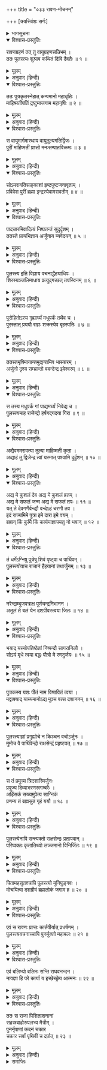 +++
title = "०३३ रावण-मोचनम्"

+++
[त्रयस्त्रिंशः सर्गः]



<details><summary>भागसूचना</summary>

33. पुलस्त्यजीका रावणको अर्जुनकी कैदसे छुटकारा दिलाना
</details>

<details open><summary>विश्वास-प्रस्तुतिः</summary>

रावणग्रहणं तत् तु वायुग्रहणसन्निभम् ।  
ततः पुलस्त्यः शुश्राव कथितं दिवि दैवतैः ॥ १ ॥
</details>

<details><summary>मूलम्</summary>

रावणग्रहणं तत् तु वायुग्रहणसन्निभम् ।  
ततः पुलस्त्यः शुश्राव कथितं दिवि दैवतैः ॥ १ ॥
</details>

<details><summary>अनुवाद (हिन्दी)</summary>

रावणको पकड़ लेना वायुको पकड़नेके समान था । धीरे-धीरे यह बात स्वर्गमें देवताओंके मुखसे पुलस्त्यजीने सुनी ॥ १ ॥
</details>

<details open><summary>विश्वास-प्रस्तुतिः</summary>

ततः पुत्रकृतस्नेहात् कम्पमानो महाधृतिः ।  
माहिष्मतीपतिं द्रष्टुमाजगाम महानृषिः ॥ २ ॥
</details>

<details><summary>मूलम्</summary>

ततः पुत्रकृतस्नेहात् कम्पमानो महाधृतिः ।  
माहिष्मतीपतिं द्रष्टुमाजगाम महानृषिः ॥ २ ॥
</details>

<details><summary>अनुवाद (हिन्दी)</summary>

यद्यपि वे महर्षि महान् धैर्यशाली थे तो भी संतानके प्रति होनेवाले स्नेहके कारण कृपापरवश हो गये और माहिष्मती नरेशसे मिलनेके लिये भूतलपर चले आये ॥ २ ॥
</details>

<details open><summary>विश्वास-प्रस्तुतिः</summary>

स वायुमार्गमास्थाय वायुतुल्यगतिर्द्विजः ।  
पुरीं माहिष्मतीं प्राप्तो मनःसम्पातविक्रमः ॥ ३ ॥
</details>

<details><summary>मूलम्</summary>

स वायुमार्गमास्थाय वायुतुल्यगतिर्द्विजः ।  
पुरीं माहिष्मतीं प्राप्तो मनःसम्पातविक्रमः ॥ ३ ॥
</details>

<details><summary>अनुवाद (हिन्दी)</summary>

उनका वेग वायुके समान था और गति मनके समान, वे ब्रह्मर्षि वायुपथका आश्रय ले माहिष्मतीपुरीमें आ पहुँचे ॥ ३ ॥
</details>

<details open><summary>विश्वास-प्रस्तुतिः</summary>

सोऽमरावतिसङ्काशां हृष्टपुष्टजनावृताम् ।  
प्रविवेश पुरीं ब्रह्मा इन्द्रस्येवामरावतीम् ॥ ४ ॥
</details>

<details><summary>मूलम्</summary>

सोऽमरावतिसङ्काशां हृष्टपुष्टजनावृताम् ।  
प्रविवेश पुरीं ब्रह्मा इन्द्रस्येवामरावतीम् ॥ ४ ॥
</details>

<details><summary>अनुवाद (हिन्दी)</summary>

जैसे ब्रह्माजी इन्द्रकी अमरावतीपुरीमें प्रवेश करते हैं, उसी प्रकार पुलस्त्यजीने हृष्ट-पुष्ट मनुष्योंसे भरी हुई और अमरावतीके समान शोभासे सम्पन्न माहिष्मती नगरीमें प्रवेश किया ॥ ४ ॥
</details>

<details open><summary>विश्वास-प्रस्तुतिः</summary>

पादचारमिवादित्यं निष्पतन्तं सुदुर्दृशम् ।  
ततस्ते प्रत्यभिज्ञाय अर्जुनाय न्यवेदयन् ॥ ५ ॥
</details>

<details><summary>मूलम्</summary>

पादचारमिवादित्यं निष्पतन्तं सुदुर्दृशम् ।  
ततस्ते प्रत्यभिज्ञाय अर्जुनाय न्यवेदयन् ॥ ५ ॥
</details>

<details><summary>अनुवाद (हिन्दी)</summary>

आकाशसे उतरते समय वे पैरोंसे चलकर आते हुए सूर्यके समान जान पड़ते थे । अत्यन्त तेजके कारण उनकी ओर देखना बहुत ही कठिन जान पड़ता था । अर्जुनके सेवकोंने उन्हें पहचानकर राजा अर्जुनको उनके शुभागमनकी सूचना दी ॥ ५ ॥
</details>

<details open><summary>विश्वास-प्रस्तुतिः</summary>

पुलस्त्य इति विज्ञाय वचनाद्धैहयाधिपः ।  
शिरस्यञ्जलिमाधाय प्रत्युद‍्गच्छत् तपस्विनम् ॥ ६ ॥
</details>

<details><summary>मूलम्</summary>

पुलस्त्य इति विज्ञाय वचनाद्धैहयाधिपः ।  
शिरस्यञ्जलिमाधाय प्रत्युद‍्गच्छत् तपस्विनम् ॥ ६ ॥
</details>

<details><summary>अनुवाद (हिन्दी)</summary>

सेवकोंके कहनेसे जब हैहयराजको यह पता चला कि पुलस्त्यजी पधारे हैं, तब वे सिरपर अञ्जलि बाँधे उन तपस्वी मुनिकी अगवानीके लिये आगे बढ़ आये ॥ ६ ॥
</details>

<details open><summary>विश्वास-प्रस्तुतिः</summary>

पुरोहितोऽस्य गृह्यार्घ्यं मधुपर्कं तथैव च ।  
पुरस्तात् प्रययौ राज्ञः शक्रस्येव बृहस्पतिः ॥ ७ ॥
</details>

<details><summary>मूलम्</summary>

पुरोहितोऽस्य गृह्यार्घ्यं मधुपर्कं तथैव च ।  
पुरस्तात् प्रययौ राज्ञः शक्रस्येव बृहस्पतिः ॥ ७ ॥
</details>

<details><summary>अनुवाद (हिन्दी)</summary>

राजा अर्जुनके पुरोहित अर्घ्य और मधुपर्क आदि लेकर उनके आगे-आगे चले, मानो इन्द्रके आगे बृहस्पति चल रहे हों ॥ ७ ॥
</details>

<details open><summary>विश्वास-प्रस्तुतिः</summary>

ततस्तमृषिमायान्तमुद्यन्तमिव भास्करम् ।  
अर्जुनो दृश्य सम्भ्रान्तो ववन्देन्द्र इवेश्वरम् ॥ ८ ॥
</details>

<details><summary>मूलम्</summary>

ततस्तमृषिमायान्तमुद्यन्तमिव भास्करम् ।  
अर्जुनो दृश्य सम्भ्रान्तो ववन्देन्द्र इवेश्वरम् ॥ ८ ॥
</details>

<details><summary>अनुवाद (हिन्दी)</summary>

वहाँ आते हुए वे महर्षि उदित होते हुए सूर्यके समान तेजस्वी दिखायी देते थे । उन्हें देखकर राजा अर्जुन चकित रह गया । उसने उन ब्रह्मर्षिके चरणोंमें उसी तरह आदरपूर्वक प्रणाम किया, जैसे इन्द्र ब्रह्माजीके आगे मस्तक झुकाते हैं ॥ ८ ॥
</details>

<details open><summary>विश्वास-प्रस्तुतिः</summary>

स तस्य मधुपर्कं गां पाद्यमर्घ्यं निवेद्य च ।  
पुलस्त्यमाह राजेन्द्रो हर्षगद‍्गदया गिरा ॥ ९ ॥
</details>

<details><summary>मूलम्</summary>

स तस्य मधुपर्कं गां पाद्यमर्घ्यं निवेद्य च ।  
पुलस्त्यमाह राजेन्द्रो हर्षगद‍्गदया गिरा ॥ ९ ॥
</details>

<details><summary>अनुवाद (हिन्दी)</summary>

ब्रह्मर्षिको पाद्य, अर्घ्य, मधुपर्क और गौ समर्पित करके राजाधिराज अर्जुनने हर्षगद‍्गद वाणीमें पुलस्त्यजीसे कहा— ॥ ९ ॥
</details>

<details open><summary>विश्वास-प्रस्तुतिः</summary>

अद्यैवममरावत्या तुल्या माहिष्मती कृता ।  
अद्याहं तु द्विजेन्द्र त्वां यस्मात् पश्यामि दुर्दृशम् ॥ १० ॥
</details>

<details><summary>मूलम्</summary>

अद्यैवममरावत्या तुल्या माहिष्मती कृता ।  
अद्याहं तु द्विजेन्द्र त्वां यस्मात् पश्यामि दुर्दृशम् ॥ १० ॥
</details>

<details><summary>अनुवाद (हिन्दी)</summary>

‘द्विजेन्द्र! आपका दर्शन परम दुर्लभ है, तथापि आज मैं आपके दर्शनका सुख उठा रहा हूँ । इस प्रकार यहाँ पधारकर आपने इस माहिष्मतीपुरीको अमरावतीपुरीके समान गौरवशालिनी बना दिया ॥ १० ॥
</details>

<details open><summary>विश्वास-प्रस्तुतिः</summary>

अद्य मे कुशलं देव अद्य मे कुशलं व्रतम् ।  
अद्य मे सफलं जन्म अद्य मे सफलं तपः ॥ ११ ॥  
यत् ते देवगणैर्वन्द्यौ वन्देऽहं चरणौ तव ।  
इदं राज्यमिमे पुत्रा इमे दारा इमे वयम् ।  
ब्रह्मन् किं कुर्मि किं कार्यमाज्ञापयतु नो भवान् ॥ १२ ॥
</details>

<details><summary>मूलम्</summary>

अद्य मे कुशलं देव अद्य मे कुशलं व्रतम् ।  
अद्य मे सफलं जन्म अद्य मे सफलं तपः ॥ ११ ॥  
यत् ते देवगणैर्वन्द्यौ वन्देऽहं चरणौ तव ।  
इदं राज्यमिमे पुत्रा इमे दारा इमे वयम् ।  
ब्रह्मन् किं कुर्मि किं कार्यमाज्ञापयतु नो भवान् ॥ १२ ॥
</details>

<details><summary>अनुवाद (हिन्दी)</summary>

‘देव! आज मैं आपके देववन्द्य चरणोंकी वन्दना कर रहा हूँ; अतः आज ही मैं वास्तवमें सकुशल हूँ । आज मेरा व्रत निर्विघ्न पूर्ण हो गया । आज ही मेरा जन्म सफल हुआ और तपस्या भी सार्थक हो गयी । ब्रह्मन्! यह राज्य, ये स्त्री-पुत्र और हम सब लोग आपके ही हैं । आप आज्ञा दीजिये । हम आपकी क्या सेवा करें?’ ॥ ११-१२ ॥
</details>

<details open><summary>विश्वास-प्रस्तुतिः</summary>

तं धर्मेऽग्निषु पुत्रेषु शिवं पृष्ट्वा च पार्थिवम् ।  
पुलस्त्योवाच राजानं हैहयानां तथार्जुनम् ॥ १३ ॥
</details>

<details><summary>मूलम्</summary>

तं धर्मेऽग्निषु पुत्रेषु शिवं पृष्ट्वा च पार्थिवम् ।  
पुलस्त्योवाच राजानं हैहयानां तथार्जुनम् ॥ १३ ॥
</details>

<details><summary>अनुवाद (हिन्दी)</summary>

तब पुलस्त्यजी हैहयराज अर्जुनके धर्म, अग्नि और पुत्रोंका कुशल-समाचार पूछकर उससे इस प्रकार बोले— ॥ १३ ॥
</details>

<details open><summary>विश्वास-प्रस्तुतिः</summary>

नरेन्द्राम्बुजपत्राक्ष पूर्णचन्द्रनिभानन ।  
अतुलं ते बलं येन दशग्रीवस्त्वया जितः ॥ १४ ॥
</details>

<details><summary>मूलम्</summary>

नरेन्द्राम्बुजपत्राक्ष पूर्णचन्द्रनिभानन ।  
अतुलं ते बलं येन दशग्रीवस्त्वया जितः ॥ १४ ॥
</details>

<details><summary>अनुवाद (हिन्दी)</summary>

‘पूर्ण चन्द्रमाके समान मनोहर मुखवाले कमलनयन नरेश! तुम्हारे बलकी कहीं तुलना नहीं है; क्योंकि तुमने दशग्रीवको जीत लिया ॥ १४ ॥
</details>

<details open><summary>विश्वास-प्रस्तुतिः</summary>

भयाद् यस्योपतिष्ठेतां निष्पन्दौ सागरानिलौ ।  
सोऽयं मृधे त्वया बद्धः पौत्रो मे रणदुर्जयः ॥ १५ ॥
</details>

<details><summary>मूलम्</summary>

भयाद् यस्योपतिष्ठेतां निष्पन्दौ सागरानिलौ ।  
सोऽयं मृधे त्वया बद्धः पौत्रो मे रणदुर्जयः ॥ १५ ॥
</details>

<details><summary>अनुवाद (हिन्दी)</summary>

‘जिसके भयसे समुद्र और वायु भी चञ्चलता छोड़कर सेवामें उपस्थित होते हैं, उस मेरे रणदुर्जय पौत्रको तुमने संग्राममें बाँध लिया ॥ १५ ॥
</details>

<details open><summary>विश्वास-प्रस्तुतिः</summary>

पुत्रकस्य यशः पीतं नाम विश्रावितं त्वया ।  
मद्वाक्याद् याच्यमानोऽद्य मुञ्च वत्स दशाननम् ॥ १६ ॥
</details>

<details><summary>मूलम्</summary>

पुत्रकस्य यशः पीतं नाम विश्रावितं त्वया ।  
मद्वाक्याद् याच्यमानोऽद्य मुञ्च वत्स दशाननम् ॥ १६ ॥
</details>

<details><summary>अनुवाद (हिन्दी)</summary>

‘ऐसा करके तुम मेरे इस बच्चेका यश पी गये और सर्वत्र अपने नामका ढिंढोरा पीट दिया । वत्स! अब मेरे कहनेसे तुम दशाननको छोड़ दो । यह तुमसे मेरी याचना है’ ॥ १६ ॥
</details>

<details open><summary>विश्वास-प्रस्तुतिः</summary>

पुलस्त्याज्ञां प्रगृह्योचे न किञ्चन वचोऽर्जुनः ।  
मुमोच वै पार्थिवेन्द्रो राक्षसेन्द्रं प्रहृष्टवत् ॥ १७ ॥
</details>

<details><summary>मूलम्</summary>

पुलस्त्याज्ञां प्रगृह्योचे न किञ्चन वचोऽर्जुनः ।  
मुमोच वै पार्थिवेन्द्रो राक्षसेन्द्रं प्रहृष्टवत् ॥ १७ ॥
</details>

<details><summary>अनुवाद (हिन्दी)</summary>

पुलस्त्यजीकी इस आज्ञाको शिरोधार्य करके अर्जुनने इसके विपरीत कोई बात नहीं कही । उस राजाधिराजने बड़ी प्रसन्नताके साथ राक्षसराज रावणको बन्धनसे मुक्त कर दिया ॥ १७ ॥
</details>

<details open><summary>विश्वास-प्रस्तुतिः</summary>

स तं प्रमुच्य त्रिदशारिमर्जुनः  
प्रपूज्य दिव्याभरणस्रगम्बरैः ।  
अहिंसकं सख्यमुपेत्य साग्निकं  
प्रणम्य तं ब्रह्मसुतं गृहं ययौ ॥ १८ ॥
</details>

<details><summary>मूलम्</summary>

स तं प्रमुच्य त्रिदशारिमर्जुनः  
प्रपूज्य दिव्याभरणस्रगम्बरैः ।  
अहिंसकं सख्यमुपेत्य साग्निकं  
प्रणम्य तं ब्रह्मसुतं गृहं ययौ ॥ १८ ॥
</details>

<details><summary>अनुवाद (हिन्दी)</summary>

उस देवद्रोही राक्षसको बन्धनमुक्त करके अर्जुनने दिव्य आभूषण, माला और वस्त्रोंसे उसका पूजन किया और अग्निको साक्षी बनाकर उसके साथ ऐसी मित्रताका सम्बन्ध स्थापित किया, जिसके द्वारा किसीकी हिंसा न हो (अर्थात् उन दोनोंने यह प्रतिज्ञा की कि हमलोग अपनी मैत्रीका उपयोग दूसरे प्राणियोंकी हिंसामें नहीं करेंगे) । इसके बाद ब्रह्मपुत्र पुलस्त्यजीको प्रणाम करके राजा अर्जुन अपने घरको लौट गया ॥ १८ ॥
</details>

<details open><summary>विश्वास-प्रस्तुतिः</summary>

पुलस्त्येनापि सन्त्यक्तो राक्षसेन्द्रः प्रतापवान् ।  
परिष्वक्तः कृतातिथ्यो लज्जमानो विनिर्जितः ॥ १९ ॥
</details>

<details><summary>मूलम्</summary>

पुलस्त्येनापि सन्त्यक्तो राक्षसेन्द्रः प्रतापवान् ।  
परिष्वक्तः कृतातिथ्यो लज्जमानो विनिर्जितः ॥ १९ ॥
</details>

<details><summary>अनुवाद (हिन्दी)</summary>

इस प्रकार अर्जुनद्वारा आतिथ्य-सत्कार करके छोड़े गये प्रतापी राक्षसराज रावणको पुलस्त्यजीने हृदयसे लगा लिया, परंतु वह पराजयके कारण लज्जित ही रहा ॥ १९ ॥
</details>

<details open><summary>विश्वास-प्रस्तुतिः</summary>

पितामहसुतश्चापि पुलस्त्यो मुनिपुङ्गवः ।  
मोचयित्वा दशग्रीवं ब्रह्मलोकं जगाम ह ॥ २० ॥
</details>

<details><summary>मूलम्</summary>

पितामहसुतश्चापि पुलस्त्यो मुनिपुङ्गवः ।  
मोचयित्वा दशग्रीवं ब्रह्मलोकं जगाम ह ॥ २० ॥
</details>

<details><summary>अनुवाद (हिन्दी)</summary>

दशग्रीवको छुड़ाकर ब्रह्माजीके पुत्र मुनिवर पुलस्त्यजी पुनः ब्रह्मलोकको चले गये ॥ २० ॥
</details>

<details open><summary>विश्वास-प्रस्तुतिः</summary>

एवं स रावणः प्राप्तः कार्तवीर्यात् प्रधर्षणम् ।  
पुलस्त्यवचनाच्चापि पुनर्मुक्तो महाबलः ॥ २१ ॥
</details>

<details><summary>मूलम्</summary>

एवं स रावणः प्राप्तः कार्तवीर्यात् प्रधर्षणम् ।  
पुलस्त्यवचनाच्चापि पुनर्मुक्तो महाबलः ॥ २१ ॥
</details>

<details><summary>अनुवाद (हिन्दी)</summary>

इस प्रकार रावणको कार्तवीर्य अर्जुनके हाथसे पराजित होना पड़ा था और फिर पुलस्त्यजीके कहनेसे उस महाबली राक्षसको छुटकारा मिला था ॥ २१ ॥
</details>

<details open><summary>विश्वास-प्रस्तुतिः</summary>

एवं बलिभ्यो बलिनः सन्ति राघवनन्दन ।  
नावज्ञा हि परे कार्या य इच्छेच्छ्रेय आत्मनः ॥ २२ ॥
</details>

<details><summary>मूलम्</summary>

एवं बलिभ्यो बलिनः सन्ति राघवनन्दन ।  
नावज्ञा हि परे कार्या य इच्छेच्छ्रेय आत्मनः ॥ २२ ॥
</details>

<details><summary>अनुवाद (हिन्दी)</summary>

रघुकुलनन्दन! इस प्रकार संसारमें बलवान्-से-बलवान् वीर पड़े हुए हैं; अतः जो अपना कल्याण चाहे उसे दूसरेकी अवहेलना नहीं करनी चाहिये ॥ २२ ॥
</details>

<details open><summary>विश्वास-प्रस्तुतिः</summary>

ततः स राजा पिशिताशनानां  
सहस्रबाहोरुपलभ्य मैत्रीम् ।  
पुनर्नृपाणां कदनं चकार  
चकार सर्वां पृथिवीं च दर्पात् ॥ २३ ॥
</details>

<details><summary>मूलम्</summary>

ततः स राजा पिशिताशनानां  
सहस्रबाहोरुपलभ्य मैत्रीम् ।  
पुनर्नृपाणां कदनं चकार  
चकार सर्वां पृथिवीं च दर्पात् ॥ २३ ॥
</details>

<details><summary>अनुवाद (हिन्दी)</summary>

सहस्रबाहुकी मैत्री पाकर राक्षसोंका राजा रावण पुनः घमंडसे भरकर सारी पृथ्वीपर विचरने और नरेशोंका संहार करने लगा ॥ २३ ॥
</details>

<details><summary>समाप्तिः</summary>

इत्यार्षे श्रीमद्रामायणे वाल्मीकीये आदिकाव्ये उत्तरकाण्डे त्रयस्त्रिंशः सर्गः ॥ ३३ ॥  
इस प्रकार श्रीवाल्मीकिनिर्मित आर्षरामायण आदिकाव्यके उत्तरकाण्डमें तैंतीसवाँ सर्ग पूरा हुआ ॥ ३३ ॥
</details>

